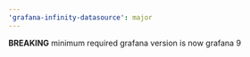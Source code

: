 ```yaml
---
'grafana-infinity-datasource': major
---
```


**BREAKING** minimum required grafana version is now grafana 9
